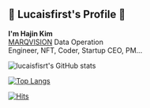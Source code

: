 ## 🖤 Lucaisfirst's Profile 🖤

**I'm Hajin Kim** <br>
[MARQVISION](https://www.marqvision.com/kr/home) Data Operation<br>
Engineer, NFT, Coder, Startup CEO, PM...

![lucaisfisrt's GitHub stats](https://github-readme-stats.vercel.app/api?username=lucaisfirst&show_icons=true)

[![Top Langs](https://github-readme-stats.vercel.app/api/top-langs/?username=lucaisfirst&layout=compact&langs_count=10)](https://github.com/lucaisfirst/github-readme-stats)


[![Hits](https://hits.seeyoufarm.com/api/count/incr/badge.svg?url=https%3A%2F%2Fgithub.com%2Flucaisfirst&count_bg=%2379C83D&title_bg=%23555555&icon=&icon_color=%23E7E7E7&title=hits&edge_flat=false)](https://hits.seeyoufarm.com)
